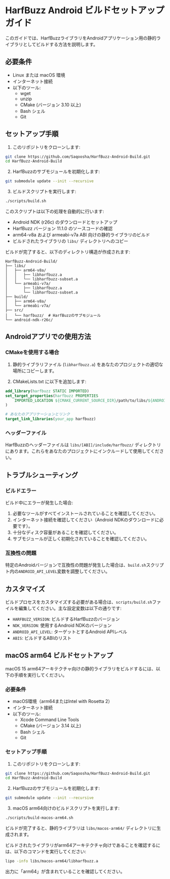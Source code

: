 # HarfBuzz Android ビルドセットアップガイド

このガイドでは、HarfBuzzライブラリをAndroidアプリケーション用の静的ライブラリとしてビルドする方法を説明します。

## 必要条件

- Linux または macOS 環境
- インターネット接続
- 以下のツール:
  - wget
  - unzip
  - CMake (バージョン 3.10 以上)
  - Bash シェル
  - Git

## セットアップ手順

1. このリポジトリをクローンします:

```bash
git clone https://github.com/Saqoosha/HarfBuzz-Android-Build.git
cd HarfBuzz-Android-Build
```

2. HarfBuzzのサブモジュールを初期化します:

```bash
git submodule update --init --recursive
```

3. ビルドスクリプトを実行します:

```bash
./scripts/build.sh
```

このスクリプトは以下の処理を自動的に行います:

- Android NDK (r26c) のダウンロードとセットアップ
- HarfBuzz バージョン 11.1.0 のソースコードの確認
- arm64-v8a および armeabi-v7a ABI 向けの静的ライブラリのビルド
- ビルドされたライブラリの `libs/` ディレクトリへのコピー

ビルドが完了すると、以下のディレクトリ構造が作成されます:

```
HarfBuzz-Android-Build/
├── libs/
│   ├── arm64-v8a/
│   │   ├── libharfbuzz.a
│   │   └── libharfbuzz-subset.a
│   └── armeabi-v7a/
│       ├── libharfbuzz.a
│       └── libharfbuzz-subset.a
├── build/
│   ├── arm64-v8a/
│   └── armeabi-v7a/
├── src/
│   └── harfbuzz/  # HarfBuzzのサブモジュール
└── android-ndk-r26c/
```

## Androidアプリでの使用方法

### CMakeを使用する場合

1. 静的ライブラリファイル (`libharfbuzz.a`) をあなたのプロジェクトの適切な場所にコピーします。

2. CMakeLists.txt に以下を追加します:

```cmake
add_library(harfbuzz STATIC IMPORTED)
set_target_properties(harfbuzz PROPERTIES
    IMPORTED_LOCATION ${CMAKE_CURRENT_SOURCE_DIR}/path/to/libs/${ANDROID_ABI}/libharfbuzz.a
)

# あなたのアプリケーションとリンク
target_link_libraries(your_app harfbuzz)
```

### ヘッダーファイル

HarfBuzzのヘッダーファイルは `libs/[ABI]/include/harfbuzz/` ディレクトリにあります。これらをあなたのプロジェクトにインクルードして使用してください。

## トラブルシューティング

### ビルドエラー

ビルド中にエラーが発生した場合:

1. 必要なツールがすべてインストールされていることを確認してください。
2. インターネット接続を確認してください（Android NDKのダウンロードに必要です）。
3. 十分なディスク容量があることを確認してください。
4. サブモジュールが正しく初期化されていることを確認してください。

### 互換性の問題

特定のAndroidバージョンで互換性の問題が発生した場合は、`build.sh`スクリプト内の`ANDROID_API_LEVEL`変数を調整してください。

## カスタマイズ

ビルドプロセスをカスタマイズする必要がある場合は、`scripts/build.sh`ファイルを編集してください。主な設定変数は以下の通りです:

- `HARFBUZZ_VERSION`: ビルドするHarfBuzzのバージョン
- `NDK_VERSION`: 使用するAndroid NDKのバージョン
- `ANDROID_API_LEVEL`: ターゲットとするAndroid APIレベル
- `ABIS`: ビルドするABIのリスト

## macOS arm64 ビルドセットアップ

macOS 15 arm64アーキテクチャ向けの静的ライブラリをビルドするには、以下の手順を実行してください。

### 必要条件

- macOS環境（arm64またはIntel with Rosetta 2）
- インターネット接続
- 以下のツール:
  - Xcode Command Line Tools
  - CMake (バージョン 3.14 以上)
  - Bash シェル
  - Git

### セットアップ手順

1. このリポジトリをクローンします:

```bash
git clone https://github.com/Saqoosha/HarfBuzz-Android-Build.git
cd HarfBuzz-Android-Build
```

2. HarfBuzzのサブモジュールを初期化します:

```bash
git submodule update --init --recursive
```

3. macOS arm64向けのビルドスクリプトを実行します:

```bash
./scripts/build-macos-arm64.sh
```

ビルドが完了すると、静的ライブラリは `libs/macos-arm64/` ディレクトリに生成されます。

ビルドされたライブラリがarm64アーキテクチャ向けであることを確認するには、以下のコマンドを実行してください:

```bash
lipo -info libs/macos-arm64/libharfbuzz.a
```

出力に「arm64」が含まれていることを確認してください。

